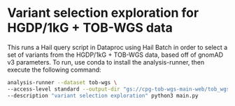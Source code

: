 # Variant selection exploration for HGDP/1kG + TOB-WGS data

This runs a Hail query script in Dataproc using Hail Batch in order to select a set of variants from the HGDP/1kG + TOB-WGS data, based off of gnomAD v3 parameters. To run, use conda to install the analysis-runner, then execute the following command:

```sh
analysis-runner --dataset tob-wgs \
--access-level standard --output-dir "gs://cpg-tob-wgs-main-web/tob_wgs_hgdp_1kg_variant_selection_exploration/v0" \
--description "variant selection exploration" python3 main.py
```
